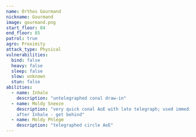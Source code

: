 ```yaml
---
name: Orthos Gourmand
nickname: Gourmand
image: gourmand.png
start_floor: 84
end_floor: 85
patrol: true
agro: Proximity
attack_type: Physical
vulnerabilities:
  bind: false
  heavy: false
  sleep: false
  slow: unknown
  stun: false
abilities:
  - name: Inhale
    description: "untelegraphed conal draw-in"
  - name: Moldy Sneeze
    description: "very quick conal AoE with late telegraph; used immediately
    after Inhale - get behind"
  - name: Moldy Phlegm
    description: "telegraphed circle AoE"
---
```

